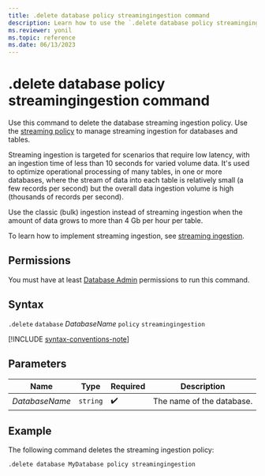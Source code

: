 ```yaml
---
title: .delete database policy streamingingestion command
description: Learn how to use the `.delete database policy streamingingestion` command to delete the database streaming ingestion policy.
ms.reviewer: yonil
ms.topic: reference
ms.date: 06/13/2023
---
```

# .delete database policy streamingingestion command

Use this command to delete the database streaming ingestion policy. Use the [streaming policy](../management/streaming-ingestion-policy.md) to manage streaming ingestion for databases and tables.  

Streaming ingestion is targeted for scenarios that require low latency, with an ingestion time of less than 10 seconds for varied volume data. It's used to optimize operational processing of many tables, in one or more databases, where the stream of data into each table is relatively small (a few records per second) but the overall data ingestion volume is high (thousands of records per second).

Use the classic (bulk) ingestion instead of streaming ingestion when the amount of data grows to more than 4 Gb per hour per table.

To learn how to implement streaming ingestion, see [streaming ingestion](/azure/data-explorer/ingest-data-streaming.md).

## Permissions

You must have at least [Database Admin](../access-control/role-based-access-control.md) permissions to run this command.

## Syntax

`.delete` `database` *DatabaseName* `policy` `streamingingestion`

[!INCLUDE [syntax-conventions-note](../includes/syntax-conventions-note.md)]

## Parameters

|Name|Type|Required|Description|
|--|--|--|--|
|*DatabaseName*| `string` | :heavy_check_mark:|The name of the database.|

## Example

The following command deletes the streaming ingestion policy:

```kusto
.delete database MyDatabase policy streamingingestion 
```

